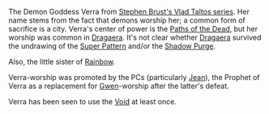 The Demon Goddess Verra from [Stephen Brust's Vlad Taltos series](http://www.greenmanreview.com/taltos.htm). Her name stems from the fact that demons worship her; a common form of sacrifice is a city. Verra's center of power is the [Paths of the Dead](DragaeraPromontory), but her worship was common in [Dragaera](http://www.math.ttu.edu/~kesinger/brust/).  It's not clear whether [Dragaera](http://www.math.ttu.edu/~kesinger/brust/) survived the undrawing of the [Super Pattern](SuperPattern) and/or the [Shadow Purge](ShadowPurge).

Also, the little sister of [Rainbow](RainbowOfDancers).

Verra-worship was promoted by the PCs (particularly [Jean](JeanOfFlorimel)), the Prophet of Verra as a replacement for [Gwen](GwenOfDworkin)-worship after the latter's defeat.

Verra has been seen to use the [Void](TheVoid) at least once.
